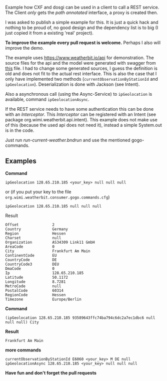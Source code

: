 Example how CXF and dosgi can be used in a client to call a REST service. The Client *only* gets the *path annotated* interface, a proxy is created then.

I was asked to publish a simple example for this. It is just a quick hack and nothing to be proud of, no good design and the dependency list is to big (I just copied it from a existing 'real' project).

**To improve the example every pull request is welcome.** Perhaps I also will improve the demo.

The example uses <https://www.weatherbit.io/api> for demonstration. The source files for the api and the model were generated with swagger from [this](https://raw.githubusercontent.com/APIs-guru/openapi-directory/master/APIs/weatherbit.io/2.0.0/swagger.yaml "") file. I had to change some generated sources, I guess the definition is old and does not fit to the actual rest interface.
This is also the case that I only have implemented two methods (`currentObservationByStationId` and `ipGeolocation`).
Deserialization is done with Jackson (see Intent).


Also a asynchronous call (using the Async-Service) to `ipGeolocation` is available, command `ipGeolocationAsync`.


If the REST service needs to have some authentication this can be done with an *Interceptor*. This *Interceptor* can be registered with an Intent (see package org.wimi.weatherbit.api.intent). This example does not make use of this (because the used api does not need it), instead a simple System.out is in the code.

Just run *run-current-weather.bndrun* and use the mentioned gogo-commands.

## Examples


**Command**

	ipGeolocation 128.65.210.185 <your_key> null null null

or (if you put your key to the file `org.wimi.weatherbit.consumer.gogo.commands.cfg`)

	ipGeolocation 128.65.210.185 null null null


Result

	Offset               2
	Country              Germany
	Region               Hessen
	Charset              null
	Organization         AS34309 Link11 GmbH
	AreaCode             0
	City                 Frankfurt Am Main
	ContinentCode        EU
	CountryCode          DE
	CountryCode3         DEU
	DmaCode              0
	Ip                   128.65.210.185
	Latitude             50.1172
	Longitude            8.7281
	MetroCode            null
	PostalCode           60314
	RegionCode           Hessen
	Timezone             Europe/Berlin


**Command**

	(ipGeolocation 128.65.210.185 93589643ffc74ba794c6dc2a7ec1dbc6 null null null) City

**Result**

	Frankfurt Am Main


**more commands**

	currentObservationByStationId E6060 <your_key> M DE null
	ipGeolocationAsync 128.65.210.185 <your_key> null null null

**Have fun and don't forget the pull requests**

